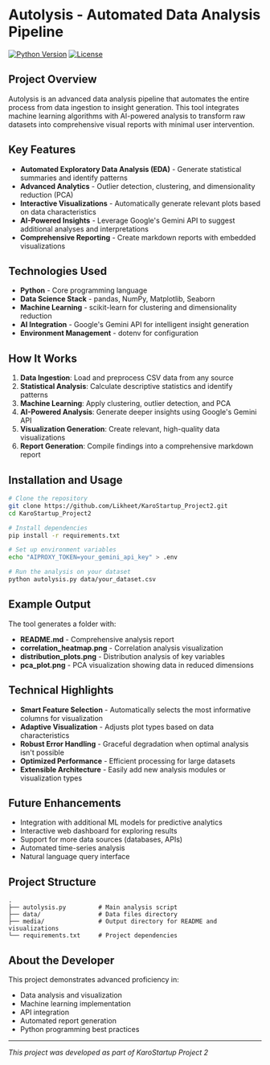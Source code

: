 # Autolysis - Automated Data Analysis Pipeline

[![Python Version](https://img.shields.io/badge/python-3.7%2B-blue.svg)](https://www.python.org/downloads/)
[![License](https://img.shields.io/badge/license-MIT-green.svg)](https://opensource.org/licenses/MIT)

## Project Overview

Autolysis is an advanced data analysis pipeline that automates the entire process from data ingestion to insight generation. This tool integrates machine learning algorithms with AI-powered analysis to transform raw datasets into comprehensive visual reports with minimal user intervention.

## Key Features

- **Automated Exploratory Data Analysis (EDA)** - Generate statistical summaries and identify patterns
- **Advanced Analytics** - Outlier detection, clustering, and dimensionality reduction (PCA)
- **Interactive Visualizations** - Automatically generate relevant plots based on data characteristics
- **AI-Powered Insights** - Leverage Google's Gemini API to suggest additional analyses and interpretations
- **Comprehensive Reporting** - Create markdown reports with embedded visualizations

## Technologies Used

- **Python** - Core programming language
- **Data Science Stack** - pandas, NumPy, Matplotlib, Seaborn
- **Machine Learning** - scikit-learn for clustering and dimensionality reduction
- **AI Integration** - Google's Gemini API for intelligent insight generation
- **Environment Management** - dotenv for configuration

## How It Works

1. **Data Ingestion**: Load and preprocess CSV data from any source
2. **Statistical Analysis**: Calculate descriptive statistics and identify patterns
3. **Machine Learning**: Apply clustering, outlier detection, and PCA
4. **AI-Powered Analysis**: Generate deeper insights using Google's Gemini API
5. **Visualization Generation**: Create relevant, high-quality data visualizations
6. **Report Generation**: Compile findings into a comprehensive markdown report

## Installation and Usage

```bash
# Clone the repository
git clone https://github.com/Likheet/KaroStartup_Project2.git
cd KaroStartup_Project2

# Install dependencies
pip install -r requirements.txt

# Set up environment variables
echo "AIPROXY_TOKEN=your_gemini_api_key" > .env

# Run the analysis on your dataset
python autolysis.py data/your_dataset.csv
```

## Example Output

The tool generates a folder with:
- **README.md** - Comprehensive analysis report
- **correlation_heatmap.png** - Correlation analysis visualization
- **distribution_plots.png** - Distribution analysis of key variables
- **pca_plot.png** - PCA visualization showing data in reduced dimensions

## Technical Highlights

- **Smart Feature Selection** - Automatically selects the most informative columns for visualization
- **Adaptive Visualization** - Adjusts plot types based on data characteristics
- **Robust Error Handling** - Graceful degradation when optimal analysis isn't possible
- **Optimized Performance** - Efficient processing for large datasets
- **Extensible Architecture** - Easily add new analysis modules or visualization types

## Future Enhancements

- Integration with additional ML models for predictive analytics
- Interactive web dashboard for exploring results
- Support for more data sources (databases, APIs)
- Automated time-series analysis
- Natural language query interface

## Project Structure

```
.
├── autolysis.py         # Main analysis script
├── data/                # Data files directory
├── media/               # Output directory for README and visualizations
└── requirements.txt     # Project dependencies
```

## About the Developer

This project demonstrates advanced proficiency in:
- Data analysis and visualization
- Machine learning implementation
- API integration
- Automated report generation
- Python programming best practices

---

*This project was developed as part of KaroStartup Project 2*